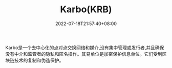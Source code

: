 ﻿---
weight: 
title: "Karbo(KRB)"
description: "Karbo是一个去中心化的点对点交换网络和媒介,没有集中管理或发行者,并且确保没有中介和监管者的隐私和匿名操作"
date: 2022-07-18T21:57:40+08:00
lastmod: 2022-07-18T16:45:40+08:00
draft: false
authors: ["浮尘"]
featuredImage: "karbokrb.webp"
link: "https://karbo.org/"
tags: ["数字代币","Karbo(KRB)"]
categories: ["navigation"]
navigation: ["数字代币"]
lightgallery: true
toc: true
pinned: false
recommend: false
recommend1: false
---
Karbo是一个去中心化的点对点交换网络和媒介,没有集中管理或发行者,并且确保没有中介和监管者的隐私和匿名操作。其易单位是加密保护信息单位。它们受到区块链技术的复制和伪造保护。
